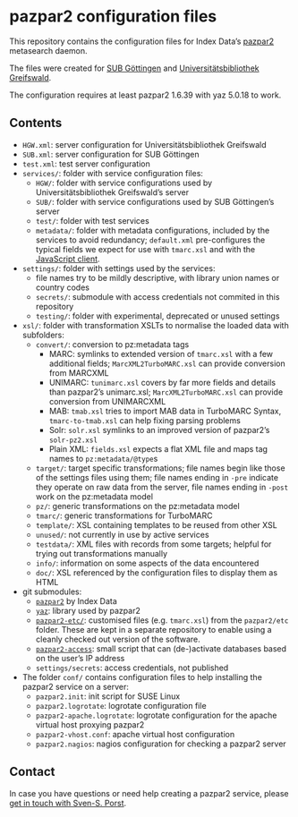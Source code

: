 # pazpar2 configuration files

This repository contains the configuration files for Index Data’s [pazpar2](http://www.indexdata.com/pazpar2/) metasearch daemon.

The files were created for [SUB Göttingen](http://www.sub.uni-goettingen.de) and [Universitätsbibliothek Greifswald](http://www.uni-greifswald.de/bibliothek.html).

The configuration requires at least pazpar2 1.6.39 with yaz 5.0.18 to work.


## Contents
* `HGW.xml`: server configuration for Universitätsbibliothek Greifswald
* `SUB.xml`: server configuration for SUB Göttingen
* `test.xml`: test server configuration
* `services/`: folder with service configuration files:
	* `HGW/`: folder with service configurations used by Universitätsbibliothek Greifswald’s server
	* `SUB/`: folder with service configurations used by SUB Göttingen’s server
	* `test/`: folder with test services
	* `metadata/`: folder with metadata configurations, included by the services to avoid redundancy; `default.xml` pre-configures the typical fields we expect for use with `tmarc.xsl` and with the [JavaScript client](https://github.com/ssp/pazpar2-js-client).
* `settings/`: folder with settings used by the services:
	* file names try to be mildly descriptive, with library union names or country codes
	* `secrets/`: submodule with access credentials not commited in this repository
	* `testing/`: folder with experimental, deprecated or unused settings
* `xsl/`: folder with transformation XSLTs to normalise the loaded data with subfolders:
	* `convert/`: conversion to pz:metadata tags
		* MARC: symlinks to extended version of `tmarc.xsl` with a few additional fields; `MarcXML2TurboMARC.xsl` can provide conversion from MARCXML
		* UNIMARC: `tunimarc.xsl` covers by far more fields and details than pazpar2’s unimarc.xsl; `MarcXML2TurboMARC.xsl` can provide conversion from UNIMARCXML
		* MAB: `tmab.xsl` tries to import MAB data in TurboMARC Syntax, `tmarc-to-tmab.xsl` can help fixing parsing problems
		* Solr: `solr.xsl` symlinks to an improved version of pazpar2’s `solr-pz2.xsl`
		* Plain XML: `fields.xsl` expects a flat XML file and maps tag names to `pz:metadata/@type`s
	* `target/`: target specific transformations; file names begin like those of the settings files using them; file names ending in `-pre` indicate they operate on raw data from the server, file names ending in `-post` work on the pz:metadata model
	* `pz/`: generic transformations on the pz:metadata model
	* `tmarc/`: generic transformations for TurboMARC
	* `template/`: XSL containing templates to be reused from other XSL
	* `unused/`: not currently in use by active services
	* `testdata/`: XML files with records from some targets; helpful for trying out transformations manually
	* `info/`: information on some aspects of the data encountered
	* `doc/`: XSL referenced by the configuration files to display them as HTML
* git submodules:
	* [`pazpar2`](http://git.indexdata.com/?p=pazpar2.git) by Index Data
	* [`yaz`](http://git.indexdata.com/?p=yaz.git): library used by pazpar2
	* [`pazpar2-etc/`](https://github.com/ssp/pazpar2-etc): customised files (e.g. `tmarc.xsl`) from the `pazpar2/etc` folder. These are kept in a separate repository to enable using a cleanly checked out version of the software.
	* [`pazpar2-access`](ttps://github.com/subugoe/pazpar2-access): small script that can (de-)activate databases based on the user’s IP address
	* `settings/secrets`: access credentials, not published
* The folder `conf/` contains configuration files to help installing the pazpar2 service on a server:
	* `pazpar2.init`: init script for SUSE Linux
	* `pazpar2.logrotate`: logrotate configuration file
	* `pazpar2-apache.logrotate`: logrotate configuration for the apache virtual host proxying pazpar2
	* `pazpar2-vhost.conf`: apache virtual host configuration
	* `pazpar2.nagios`: nagios configuration for checking a pazpar2 server


## Contact
In case you have questions or need help creating a pazpar2 service, please [get in touch with Sven-S. Porst](mailto:ssp-web@earthlingsoft.net?subject=pazpar2).

